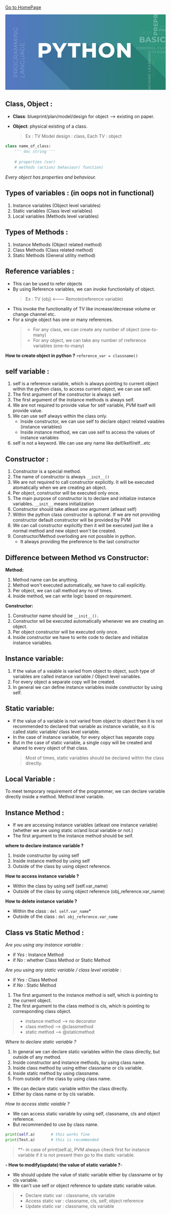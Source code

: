 [Go to HomePage](/README.md)

![Ooops](/PythonExample.png "Oops Concpt")

Class, Object : 
----------------------

- **Class**: blueprint/plan/model/design for object --> existing on paper.
- **Object**: physical existing of a class.

	> Ex : TV Model design : class, Each TV : object

```py
class name_of_class:
	''' doc string '''

	# properties (var)
	# methods (action/ behaviour/ function)
```
*Every object has properties and behaviour.*



Types of variables : (in oops not in functional)
----------------------------------------------
1. Instance variables (Object level variables)
2. Static variables (Class level variables)
3. Local variables (Methods level variables)


Types of Methods :
---------------------
1. Instance Methods (Object related method)
2. Class Methods (Class related method)
3. Static Methods (General utility method)


Reference variables :
---------------------
- This can be used to refer objects
- By using Reference variables, we can invoke functionlaity of object.
	> Ex : TV (obj) <--- Remote(reference variable)
- This invoke the functionality of TV like increase/decrease volume or change channel etc.
- For a single object has one or many references.
	> - For any class, we can create any number of object (one-to-many)
	> - For any object, we can take any number of rreference variables (one-to-many)


**How to create object in python ?**
`reference_var = classname()`



self variable :
---------------
1. self is a reference variable, which is always pointing to current object
within the python class, to access current object, we can use self.
2. The first argument of the constructor is always self.
3. The first argument of the instance methods is always self.
4. We are not required to provide value for self variable, PVM itself will provide value.
5. We can use self always within the class only.
	- Inside constructor, we can use self to declare object related vaiables (instance variables)
	- Inside instance method, we can use self to access the values of instance variables
6. self is not a keyword. We can use any name like delf/kelf/relf...etc




Constructor :
----------------
1. Constructor is a special method.
2. The name of constructor is always `__init__()`
3. We are not required to call constructor explicitly. It will be executed atomatically when we are creating an object.
4. Per object, constructor will be executed only once.
5. The main purpose of constructor is to declare and initialize instance variables.
	`__init__` means initialization
6. Constructor should take atleast one argument (atleast self)
7. Within the python class constructor is optional. If we are not providing constructor default constructor will be provided by PVM
8. We can call constructor explicitly then it will be executed just like a normal method and new object won't be created.
9. Constructor/Method overloding are not possible in python.
	- It always providing the preference to the last constructor




Difference between Method vs Constructor:
------------------------------------------
**Method:**
1. Method name can be anything.
2. Method won't executed automatically, we have to call explicitly.
3. Per object, we can call method any no of times.
4. Inside method, we can write logic based on requirement.

**Constructor:**
1. Constructor name should be `__init__().`
2. Constructor wil be executed automatically whenever we are creating an object.
3. Per object constructor will be executed only once.
4. Inside constructor we have to write code to declare and initialize instance variables.




Instance variable:
---------------------------
1. If the value of a vaiable is varied from object to object, such type of variables are called instance variable / Object level variables.
2. For every object a separate copy will be created.
3. In general we can define instance variables inside constructor by using self.



Static variable:
----------------------
- If the value of a variable is not varied from object to object then it is not recommended to declared that variable as instance variable, so it is called static variable/ class level variable.
- In the case of instance variable, for every object has separate copy.
- But in the case of static variable, a single copy will be created and shared to every object of that class.
	> Most of times, static variables should be declared within the class directly.




Local Variable :
-----------------------
To meet temporary requirement of the programmer, we can declare variable directly inside a method.
Method level variable.



Instance Method :
-------------------
- If we are accessing instance variables (atleast one instance variable)
(whether we are using static or/and local variable or not.)
- The first argument to the instance method should be self.

**where to declare instance variable ?**
1. Inside constructor by using self
2. Inside instance method by using self
3. Outside of the class by using object reference.

**How to access instance variable ?**
- Within the class by using self (self.var_name)
- Outside of the class by using object reference (obj_reference.var_name)

**How to delete instance variable ?**
- Within the class :
	`del self.var_name`*
- Outside of the class :
	`del obj_reference.var_name`




Class vs Static Method :
------------------------------

*Are you using any instance variable :*
- if *Yes* : Instance Method
- if *No* : whether Class Method or Static Method

*Are you using any static variable / class level variable :*
- if *Yes* : Class Method
- if *No* : Static Method


1. The first argument to the instance method is self, which is pointing to the current object.
2. The first argument to the class method is cls, which is pointing to corresponding class object.

>	- instance method --> no decorator
>	- class method --> @classmethod
>	- static method --> @staticmethod


*Where to declare static variable ?*
1. In general we can declare static variables within the class directly, but outside of any method.
2. Inside constructor and instance methods, by using class name.
3. Inside class method by using either classname or cls variable.
4. Inside static method by using classname.
5. From outside of the class by using class name.


- We can declare static variable within the class directly.
- Either by class name or by cls variable.


*How to access static vaiable ?*
- We can access static variable by using self, classname, cls and object reference.
- But recommended to use by class name.
```py
print(self.a)      	# this works fine
print(Test.a) 		# this is recommended
```
>**- 	in case of print(self.a), PVM always check first for instance variable if it is not present then go to the static variable.


**- How to modify(update) the value of static variable ?**- 
- We should update the value of static variable either by classname or by cls variable.
- We can't use self or object reference to update static variable value.


>	- Declare static var : classname, cls variable
>	- Access static var : classname, cls, self, object reference
>	- Update static var : classname, cls variable


